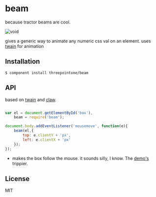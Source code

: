 
# beam

  because tractor beams are cool.

  ![void](http://i.imgur.com/QhvCi7F.png)

  gives a generic way to animate any numeric css val on an element. uses [twain](https://github.com/threepointone/twain) for animation

## Installation

    $ component install threepointone/beam

## API

based on [twain](https://github.com/threepointone/twain) and [claw](https://github.com/threepointone/claw).

```js

var el = document.getElementById('box'),
    beam = require('beam');

document.body.addEventListener('mousemove', function(e){
    beam(el,{
        top: e.clientY + 'px',
        left: e.clientX + 'px'
    });
});
```
 - makes the box follow the mouse. it sounds silly, I know. The [demo's](http://threepointone.github.com/beam/) trippier.

## License

  MIT
